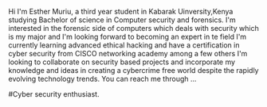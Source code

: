 Hi I'm Esther Muriu, a third year student in Kabarak Uinversity,Kenya studying Bachelor of science in Computer security and forensics.
I'm interested in  the forensic side of computers which deals with security which is my major and I'm looking forward to becoming an expert in te field
I'm currently learning advanced ethical hacking and have a certification in cyber security from CISCO networking academy among a few others
I'm looking to collaborate on security based projects and incorporate my knowledge and ideas in creating a cybercrime free world despite the rapidly evolving technology trends.
You can reach me through ...

#Cyber security enthusiast.


<!---
EssieWanja/EssieWanja is a ✨ special ✨ repository because its `README.md` (this file) appears on your GitHub profile.
You can click the Preview link to take a look at your changes.
--->
